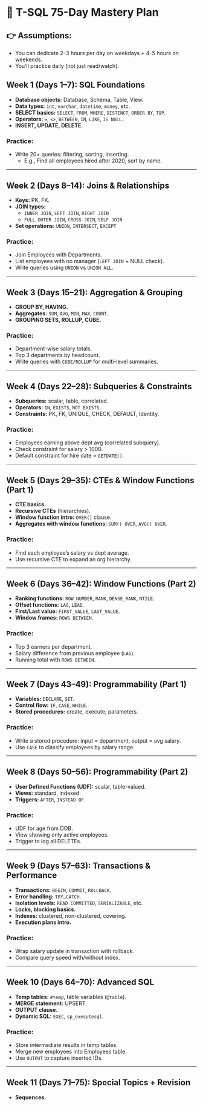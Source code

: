 # 📅 T-SQL 75-Day Mastery Plan

## 👉 Assumptions:
- You can dedicate 2–3 hours per day on weekdays + 4–5 hours on weekends.
- You’ll practice daily (not just read/watch).

## Week 1 (Days 1–7): SQL Foundations
- **Database objects:** Database, Schema, Table, View.
- **Data types:** `int`, `varchar`, `datetime`, `money`, etc.
- **SELECT basics:** `SELECT`, `FROM`, `WHERE`, `DISTINCT`, `ORDER BY`, `TOP`.
- **Operators:** `=`, `<>`, `BETWEEN`, `IN`, `LIKE`, `IS NULL`.
- **INSERT, UPDATE, DELETE.**

### Practice:
- Write 20+ queries: filtering, sorting, inserting.
  - E.g., Find all employees hired after 2020, sort by name.

---

## Week 2 (Days 8–14): Joins & Relationships
- **Keys:** PK, FK.
- **JOIN types:** 
  - `INNER JOIN`, `LEFT JOIN`, `RIGHT JOIN`
  - `FULL OUTER JOIN`, `CROSS JOIN`, `SELF JOIN`
- **Set operations:** `UNION`, `INTERSECT`, `EXCEPT`

### Practice:
- Join Employees with Departments.
- List employees with no manager (`LEFT JOIN` + NULL check).
- Write queries using `UNION` vs `UNION ALL`.

---

## Week 3 (Days 15–21): Aggregation & Grouping
- **GROUP BY, HAVING.**
- **Aggregates:** `SUM`, `AVG`, `MIN`, `MAX`, `COUNT`.
- **GROUPING SETS, ROLLUP, CUBE.**

### Practice:
- Department-wise salary totals.
- Top 3 departments by headcount.
- Write queries with `CUBE/ROLLUP` for multi-level summaries.

---

## Week 4 (Days 22–28): Subqueries & Constraints
- **Subqueries:** scalar, table, correlated.
- **Operators:** `IN`, `EXISTS`, `NOT EXISTS`.
- **Constraints:** PK, FK, UNIQUE, CHECK, DEFAULT, Identity.

### Practice:
- Employees earning above dept avg (correlated subquery).
- Check constraint for salary > 1000.
- Default constraint for hire date = `GETDATE()`.

---

## Week 5 (Days 29–35): CTEs & Window Functions (Part 1)
- **CTE basics.**
- **Recursive CTEs** (hierarchies).
- **Window function intro:** `OVER()` clause.
- **Aggregates with window functions:** `SUM() OVER`, `AVG() OVER`.

### Practice:
- Find each employee’s salary vs dept average.
- Use recursive CTE to expand an org hierarchy.

---

## Week 6 (Days 36–42): Window Functions (Part 2)
- **Ranking functions:** `ROW_NUMBER`, `RANK`, `DENSE_RANK`, `NTILE`.
- **Offset functions:** `LAG`, `LEAD`.
- **First/Last value:** `FIRST_VALUE`, `LAST_VALUE`.
- **Window frames:** `ROWS BETWEEN`.

### Practice:
- Top 3 earners per department.
- Salary difference from previous employee (`LAG`).
- Running total with `ROWS BETWEEN`.

---

## Week 7 (Days 43–49): Programmability (Part 1)
- **Variables:** `DECLARE`, `SET`.
- **Control flow:** `IF`, `CASE`, `WHILE`.
- **Stored procedures:** create, execute, parameters.

### Practice:
- Write a stored procedure: input = department, output = avg salary.
- Use `CASE` to classify employees by salary range.

---

## Week 8 (Days 50–56): Programmability (Part 2)
- **User Defined Functions (UDF):** scalar, table-valued.
- **Views:** standard, indexed.
- **Triggers:** `AFTER`, `INSTEAD OF`.

### Practice:
- UDF for age from DOB.
- View showing only active employees.
- Trigger to log all DELETEs.

---

## Week 9 (Days 57–63): Transactions & Performance
- **Transactions:** `BEGIN`, `COMMIT`, `ROLLBACK`.
- **Error handling:** `TRY…CATCH`.
- **Isolation levels:** `READ COMMITTED`, `SERIALIZABLE`, etc.
- **Locks, blocking basics.**
- **Indexes:** clustered, non-clustered, covering.
- **Execution plans intro.**

### Practice:
- Wrap salary update in transaction with rollback.
- Compare query speed with/without index.

---

## Week 10 (Days 64–70): Advanced SQL
- **Temp tables:** `#temp`, table variables (`@table`).
- **MERGE statement:** UPSERT.
- **OUTPUT clause.**
- **Dynamic SQL:** `EXEC`, `sp_executesql`.

### Practice:
- Store intermediate results in temp tables.
- Merge new employees into Employees table.
- Use `OUTPUT` to capture inserted IDs.

---

## Week 11 (Days 71–75): Special Topics + Revision
- **Sequences.**
